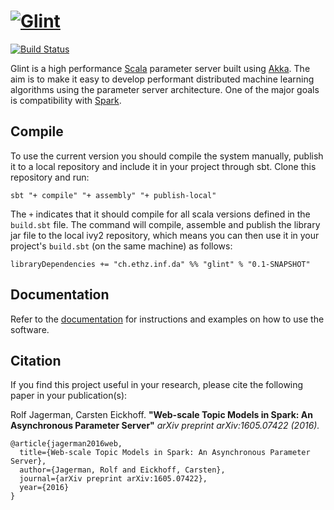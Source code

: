 # [![Glint](https://github.com/rjagerman/glint/wiki/images/glint-logo-small.png "Glint")](https://github.com/rjagerman/glint)
[![Build Status](https://travis-ci.org/rjagerman/glint.svg?branch=add-ci-testing)](https://travis-ci.org/rjagerman/glint)

Glint is a high performance [Scala](http://www.scala-lang.org/) parameter server built using [Akka](http://akka.io/).
The aim is to make it easy to develop performant distributed machine learning algorithms using the parameter server architecture. One of the major goals is compatibility with [Spark](http://spark.apache.org/).

## Compile
To use the current version you should compile the system manually, publish it to a local repository and include it in your project through sbt. Clone this repository and run:

    sbt "+ compile" "+ assembly" "+ publish-local"

The `+` indicates that it should compile for all scala versions defined in the `build.sbt` file. The command will compile, assemble and publish the library jar file to the local ivy2 repository, which means you can then use it in your project's `build.sbt` (on the same machine) as follows:

    libraryDependencies += "ch.ethz.inf.da" %% "glint" % "0.1-SNAPSHOT"

## Documentation

Refer to the [documentation](http://rjagerman.github.io/glint/) for instructions and examples on how to use the software.

## Citation

If you find this project useful in your research, please cite the following paper in your publication(s):

Rolf Jagerman, Carsten Eickhoff. **"Web-scale Topic Models in Spark: An Asynchronous Parameter Server"** *arXiv preprint 	arXiv:1605.07422 (2016).*

    @article{jagerman2016web,
      title={Web-scale Topic Models in Spark: An Asynchronous Parameter Server},
      author={Jagerman, Rolf and Eickhoff, Carsten},
      journal={arXiv preprint arXiv:1605.07422},
      year={2016}
    }
